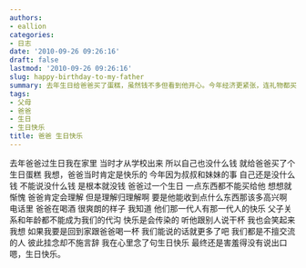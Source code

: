 ```yaml
---
authors:
- eallion
categories:
- 日志
date: '2010-09-26 09:26:16'
draft: false
lastmod: '2010-09-26 09:26:16'
slug: happy-birthday-to-my-father
summary: 去年生日给爸爸买了蛋糕，虽然钱不多但看到他开心。今年经济更紧张，连礼物都买不起，心里愧疚。电话里听到爸爸喝酒干杯的爽朗笑声，感受到他的快乐。父子间虽不善言辞，但彼此挂念。默默在心里说了生日快乐，却没好意思亲口告诉他。
tags:
- 父母
- 爸爸
- 生日
- 生日快乐
title: 爸爸 生日快乐
---
```


去年爸爸过生日我在家里
当时才从学校出来
所以自己也没什么钱
就给爸爸买了个生日蛋糕
我想，爸爸当时肯定是快乐的
今年因为叔叔和妹妹的事
自己还是没什么钱
不能说没什么钱
是根本就没钱
爸爸过一个生日
一点东西都不能买给他
想想就惭愧
爸爸肯定会理解
但是理解归理解啊
要是他能收到点什么东西那该多高兴啊
电话里
爸爸在喝酒
很爽朗的样子
我知道
他们那一代人有那一代人的快乐
父子关系和年龄都不能成为我们的代沟
快乐是会传染的
听他跟别人说干杯
我也会笑起来
我想
如果我要是回到家跟爸爸喝一杯
我们能说的话就更多了吧
我们都是不擅交流的人
彼此挂念却不施言辞
我在心里念了句生日快乐
最终还是害羞得没有说出口
嗯，生日快乐。